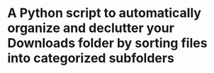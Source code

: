# A Python script to automatically organize and declutter your Downloads folder by sorting files into categorized subfolders
